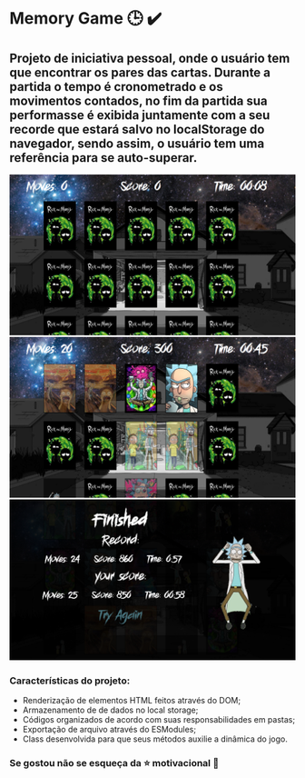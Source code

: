 # Memory Game :clock3: :heavy_check_mark: 



## Projeto de iniciativa pessoal, onde o usuário tem que encontrar os pares das cartas. Durante a partida o tempo é cronometrado  e os movimentos contados, no fim da partida sua performasse é exibida juntamente com a seu recorde que estará salvo no localStorage do navegador, sendo assim, o usuário tem uma referência para se auto-superar.



<img src="./public/images/readme1.png">

<img src="./public/images/readme2.png">

<img src="./public/images/readme3.png">



### Características do projeto:

- Renderização de elementos HTML feitos através do DOM;
- Armazenamento de de dados no local storage;
- Códigos organizados de acordo com suas responsabilidades em pastas;
- Exportação de arquivo através do ESModules;
- Class desenvolvida para que seus métodos auxilie a dinâmica do jogo.



### Se gostou não se esqueça da :star: motivacional :grimacing: ​